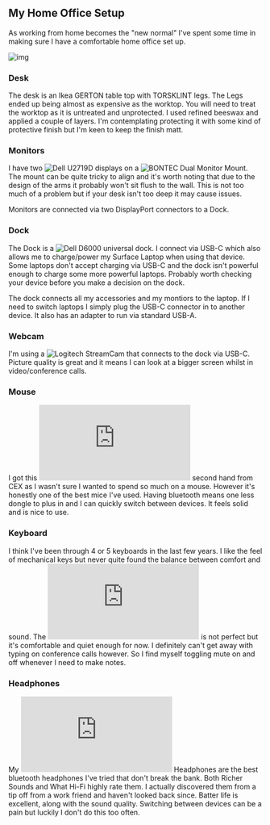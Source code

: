 ## My Home Office Setup

As working from home becomes the "new normal" I've spent some time in making sure I have a comfortable home office set up.

![img](https://raw.githubusercontent.com/nckltcha/my-setup/master/IMG_20200703_090745.jpg)

### Desk

The desk is an Ikea GERTON table top with TORSKLINT legs. The Legs ended up being almost as expensive as the worktop. You will need to treat the worktop as it is untreated and unprotected. I used refined beeswax and applied a couple of layers. I'm contemplating protecting it with some kind of protective finish but I'm keen to keep the finish matt.

### Monitors

I have two ![Dell U2719D](https://www.scan.co.uk/products/27-dell-ultrasharp-u2719d-infinityedge-2k-ips-monitor-2560x1440-srgb-5ms-350cd-m-hdmi-2xdisplayport) displays on a ![BONTEC Dual Monitor Mount](https://www.amazon.co.uk/gp/product/B01MR397OH/ref=ppx_yo_dt_b_asin_title_o06_s00?ie=UTF8&psc=1). The mount can be quite tricky to align and it's worth noting that due to the design of the arms it probably won't sit flush to the wall. This is not too much of a problem but if your desk isn't too deep it may cause issues.

Monitors are connected via two DisplayPort connectors to a Dock.

### Dock

The Dock is a ![Dell D6000](https://www.dell.com/en-uk/shop/dell-universal-dock-d6000/apd/452-bcyj/pc-accessories) universal dock. I connect via USB-C which also allows me to charge/power my Surface Laptop when using that device. Some laptops don't accept charging via USB-C and the dock isn't powerful enough to charge some more powerful laptops. Probably worth checking your device before you make a decision on the dock.

The dock connects all my accessories and my montiors to the laptop. If I need to switch laptops I simply plug the USB-C connector in to another device. It also has an adapter to run via standard USB-A.

### Webcam

I'm using a ![Logitech StreamCam](https://www.logitech.com/en-gb/product/streamcam) that connects to the dock via USB-C. Picture quality is great and it means I can look at a bigger screen whilst in video/conference calls.

### Mouse

I got this ![Logitech MX Mouse](https://www.logitech.com/en-gb/product/mx-anywhere-2s-flow.910-005153.html?crid=7) second hand from CEX as I wasn't sure I wanted to spend so much on a mouse. However it's honestly one of the best mice I've used. Having bluetooth means one less dongle to plus in and I can quickly switch between devices. It feels solid and is nice to use.

### Keyboard

I think I've been through 4 or 5 keyboards in the last few years. I like the feel of mechanical keys but never quite found the balance between comfort and sound. The ![Logitech G413](https://www.logitechg.com/en-us/products/gaming-keyboards/g413-mechanical-gaming-keyboard.html) is not perfect but it's comfortable and quiet enough for now. I definitely can't get away with typing on conference calls however. So I find myself toggling mute on and off whenever I need to make notes.

### Headphones

My ![AKG Y-500](https://www.richersounds.com/akg-y500-wireless-blk.html) Headphones are the best bluetooth headphones I've tried that don't break the bank. Both Richer Sounds and What Hi-Fi highly rate them. I actually discovered them from a tip off from a work friend and haven't looked back since. Batter life is excellent, along with the sound quality. Switching between devices can be a pain but luckily I don't do this too often.

